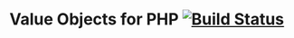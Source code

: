 # Value Objects for PHP [![Build Status](https://travis-ci.org/hendeavors/support-vo.svg?branch=1.3)](https://travis-ci.org/hendeavors/support-vo)
